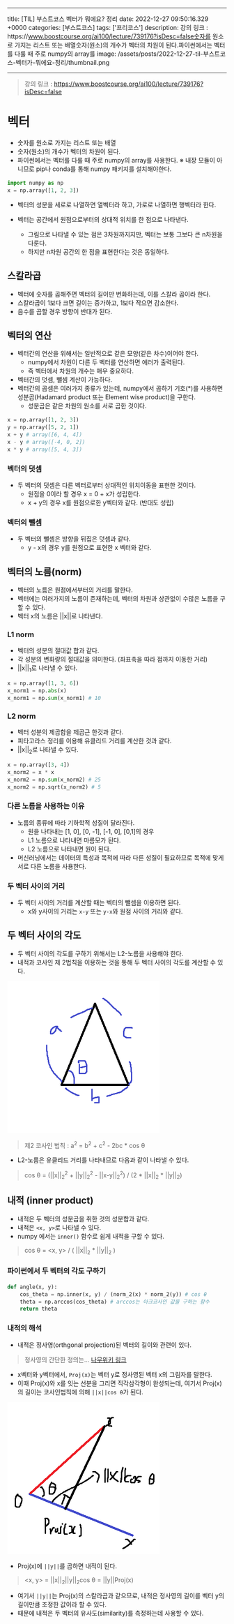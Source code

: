 

---
title: [TIL] 부스트코스 벡터가 뭐에요? 정리
date: 2022-12-27 09:50:16.329 +0000
categories: [부스트코스]
tags: ['프리코스']
description: 강의 링크 : https&#x3A;//www.boostcourse.org/ai100/lecture/739176?isDesc=false숫자를 원소로 가지는 리스트 또는 배열숫자(원소)의 개수가 벡터의 차원이 된다.파이썬에서는 벡터를 다룰 때 주로 numpy의 array를
image: /assets/posts/2022-12-27-til-부스트코스-벡터가-뭐에요-정리/thumbnail.png

---

> 강의 링크 : https://www.boostcourse.org/ai100/lecture/739176?isDesc=false

# 벡터

- 숫자를 원소로 가지는 리스트 또는 배열
- 숫자(원소)의 개수가 벡터의 차원이 된다.
- 파이썬에서는 벡터를 다룰 때 주로 numpy의 array를 사용한다.
	※ 내장 모듈이 아니므로 pip나 conda를 통해 numpy 패키지를 설치해야한다.

```python
import numpy as np
x = np.array([1, 2, 3])
```

- 벡터의 성분을 세로로 나열하면 열벡터라 하고, 가로로 나열하면 행벡터라 한다.

- 벡터는 공간에서 원점으로부터의 상대적 위치를 한 점으로 나타낸다.
	- 그림으로 나타낼 수 있는 점은 3차원까지지만, 벡터는 보통 그보다 큰 n차원을 다룬다.
    - 하지만 n차원 공간의 한 점을 표현한다는 것은 동일하다.


## 스칼라곱

- 벡터에 숫자를 곱해주면 벡터의 길이만 변화하는데, 이를 스칼라 곱이라 한다.
- 스칼라곱이 1보다 크면 길이는 증가하고, 1보다 작으면 감소한다.
- 음수를 곱할 경우 방향이 반대가 된다.

## 벡터의 연산
- 벡터간의 연산을 위해서는 일반적으로 같은 모양(같은 차수)이어야 한다.
	- numpy에서 차원이 다른 두 벡터를 연산하면 에러가 출력된다.
    - 즉 벡터에서 차원의 개수는 매우 중요하다.
- 벡터간의 덧셈, 뺄셈 계산이 가능하다.
- 벡터간의 곱셈은 여러가지 종류가 있는데, numpy에서 곱하기 기호(\*)를 사용하면 성분곱(Hadamard product 또는 Element wise product)을 구한다.
	- 성분곱은 같은 차원의 원소를 서로 곱한 것이다.

```python
x = np.array([1, 2, 3])
y = np.array([5, 2, 1])
x + y # array([6, 4, 4])
x - y # array([-4, 0, 2])
x * y # array([5, 4, 3])
```

### 벡터의 덧셈
- 두 벡터의 덧셈은 다른 벡터로부터 상대적인 위치이동을 표현한 것이다.
	- 원점을 0이라 할 경우 x = 0 + x가 성립한다.
    - x + y의 경우 x를 원점으로한 y벡터와 같다. (반대도 성립)

### 벡터의 뺄셈
- 두 벡터의 뺄셈은 방향을 뒤집은 덧셈과 같다.
	- y - x의 경우 y를 원점으로 표현한 x 벡터와 같다.

## 벡터의 노름(norm)
- 벡터의 노름은 원점에서부터의 거리를 말한다.
- 벡터에는 여러가지의 노름이 존재하는데, 벡터의 차원과 상관없이 수많은 노름을 구할 수 있다.
- 벡터 x의 노름은 ||x||로 나타낸다.

### L1 norm

- 벡터의 성분의 절대값 합과 같다.
- 각 성분의 변화량의 절대값을 의미한다. (좌표축을 따라 점까지 이동한 거리)
- ||x||<sub>1</sub>로 나타낼 수 있다.

```python
x = np.array([1, 3, 6])
x_norm1 = np.abs(x)
x_norm1 = np.sum(x_norm1) # 10
```

### L2 norm

- 벡터 성분의 제곱합을 제곱근 한것과 같다.
- 피타고라스 정리를 이용해 유클리드 거리를 계산한 것과 같다.
- ||x||<sub>2</sub>로 나타낼 수 있다.

```python
x = np.array([3, 4])
x_norm2 = x * x
x_norm2 = np.sum(x_norm2) # 25
x_norm2 = np.sqrt(x_norm2) # 5
```

### 다른 노름을 사용하는 이유

- 노름의 종류에 따라 기하학적 성질이 달라진다.
	- 원을 나타내는 \[1, 0], \[0, -1], \[-1, 0], \[0,1]의 경우
	- L1 노름으로 나타내면 마름모가 된다.
    - L2 노름으로 나타내면 원이 된다.
- 머신러닝에서는 데이터의 특성과 목적에 따라 다른 성질이 필요하므로 목적에 맞게 서로 다른 노름을 사용한다.

### 두 벡터 사이의 거리

- 두 벡터 사이의 거리를 계산할 때는 벡터의 뺄셈을 이용하면 된다.
	- x와 y사이의 거리는 `x-y` 또는 `y-x`와 원점 사이의 거리와 같다.

## 두 벡터 사이의 각도

- 두 벡터 사이의 각도를 구하기 위해서는 L2-노름을 사용해야 한다.
- 내적과 코사인 제 2법칙을 이용하는 것을 통해 두 벡터 사이의 각도를 계산할 수 있다.

![img](/assets/posts/2022-12-27-til-부스트코스-벡터가-뭐에요-정리/img0.png)


> 제2 코사인 법칙 : a<sup>2</sup> = b<sup>2</sup> + c<sup>2</sup> - 2bc * cos θ

- L2-노름은 유클리드 거리를 나타내므로 다음과 같이 나타낼 수 있다.

> cos θ = (||x||<sub>2</sub><sup>2</sup> + ||y||<sub>2</sub><sup>2</sup> - ||x-y||<sub>2</sub><sup>2</sup>) / (2 \* ||x||<sub>2</sub> \* ||y||<sub>2</sub>)

## 내적 (inner product)

- 내적은 두 벡터의 성분곱을 취한 것의 성분합과 같다. 
- 내적은 `<x, y>`로 나타낼 수 있다.
- numpy 에서는 `inner()` 함수로 쉽게 내적을 구할 수 있다.

> cos θ = <x, y> / ( ||x||<sub>2</sub> \* ||y||<sub>2</sub> )

### 파이썬에서 두 벡터의 각도 구하기

```python
def angle(x, y):
	cos_theta = np.inner(x, y) / (norm_2(x) * norm_2(y)) # cos θ
    theta = np.arccos(cos_theta) # arccos는 아크코사인 값을 구하는 함수
    return theta
```

### 내적의 해석

- 내적은 정사영(orthgonal projection)된 벡터의 길이와 관련이 있다.

> 정사영의 간단한 정의는... [나무위키 링크](https://namu.wiki/w/%EC%A0%95%EC%82%AC%EC%98%81)

- x벡터와 y벡터에서, `Proj(x)`는 벡터 y로 정사영된 벡터 x의 그림자를 말한다.
- 이때 Proj(x)와 x를 잇는 선분을 그리면 직각삼각형이 완성되는데, 여기서 Proj(x)의 길이는 코사인법칙에 의해 `||x||cos θ`가 된다.

![img](/assets/posts/2022-12-27-til-부스트코스-벡터가-뭐에요-정리/img1.png)

- Proj(x)에 `||y||`를 곱하면 내적이 된다.

> <x, y> = ||x||<sub>2</sub>||y||<sub>2</sub>cos θ = ||y||Proj(x)

- 여기서 `||y||`는 Proj(x)의 스칼라곱과 같으므로, 내적은 정사영의 길이를 벡터 y의 길이만큼 조정한 값이라 할 수 있다.
- 때문에 내적은 두 벡터의 유사도(similarity)를 측정하는데 사용할 수 있다.

        